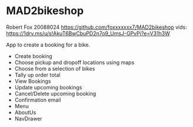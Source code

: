 # MAD2bikeshop
Robert Fox
20088024
https://github.com/foxxxxxxx7/MAD2bikeshop
vids: https://1drv.ms/u/s!AkuT6BwCbuPD2n7o9_UmsJ-GPvPj?e=V31h3W

 App to create a booking for a bike.

* Create booking
* Choose pickup and dropoff locations using maps
* Choose from a selection of bikes
* Tally up order total
* View Bookings
* Update upcoming bookings
* Cancel/Delete upcoming booking
* Confirmation email
* Menu
* AboutUs
* NavDrawer
 
